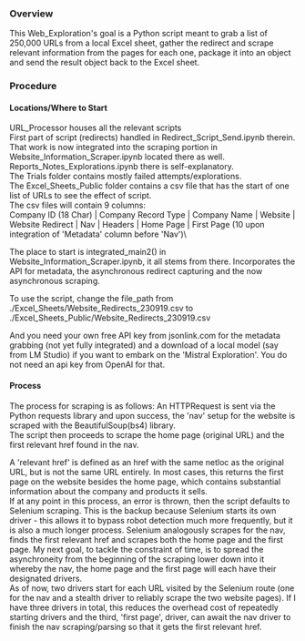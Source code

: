 ### Overview
This Web_Exploration's goal is a Python script meant to grab a list of 250,000 URLs from a local Excel sheet, gather the redirect and scrape relevant information from the pages 
for each one, package it into an object and send the result object back to the Excel sheet.

### Procedure
#### Locations/Where to Start
URL_Processor houses all the relevant scripts \
First part of script (redirects) handled in Redirect_Script_Send.ipynb therein. That work is now integrated into the scraping portion in Website_Information_Scraper.ipynb located there as well. \
Reports_Notes_Explorations.ipynb there is self-explanatory. \
The Trials folder contains mostly failed attempts/explorations. \
The Excel_Sheets_Public folder contains a csv file that has the start of one list of URLs to see the effect of script. \
The csv files will contain 9 columns: \
Company ID (18 Char) | Company Record Type | Company Name | Website | Website Redirect | Nav | Headers | Home Page | First Page (10 upon integration of 'Metadata' column before 'Nav')\

The place to start is integrated_main2() in Website_Information_Scraper.ipynb, it all stems from there. Incorporates the API for metadata, the asynchronous redirect capturing and the now asynchronous scraping.

To use the script, change the file_path from ./Excel_Sheets/Website_Redirects_230919.csv to ./Excel_Sheets_Public/Website_Redirects_230919.csv

And you need your own free API key from jsonlink.com for the metadata grabbing (not yet fully integrated) and a download of a local model (say from LM Studio) if you want to embark on the 'Mistral Exploration'. You do not need an api key from OpenAI for that.

#### Process
The process for scraping is as follows:
An HTTPRequest is sent via the Python requests library and upon success, the 'nav' setup for the website is scraped with the BeautifulSoup(bs4) library. \
The script then proceeds to scrape the home page (original URL) and the first relevant href found in the nav.

A 'relevant href' is defined as an href with the same netloc as the original URL, but is not the same URL entirely. In most cases, this returns the first page on the website 
besides the home page, which contains substantial information about the company and products it sells. \
If at any point in this process, an error is thrown, then the script defaults to Selenium scraping. This is the backup because Selenium starts its own driver - this allows it 
to bypass robot detection much more frequently, but it is also a much longer process. Selenium analogously scrapes for the nav, finds the first relevant href and scrapes both 
the home page and the first page. My next goal, to tackle the constraint of time, is to spread the asynchroneity from the beginning of the scraping lower down into it whereby 
the nav, the home page and the first page will each have their designated drivers. \
As of now, two drivers start for each URL visited by the Selenium route (one for the nav and a stealth driver to reliably scrape the two website pages). If I have three drivers 
in total, this reduces the overhead cost of repeatedly starting drivers and the third, 'first page', driver, can await the nav driver to finish the nav scraping/parsing so that 
it gets the first relevant href.